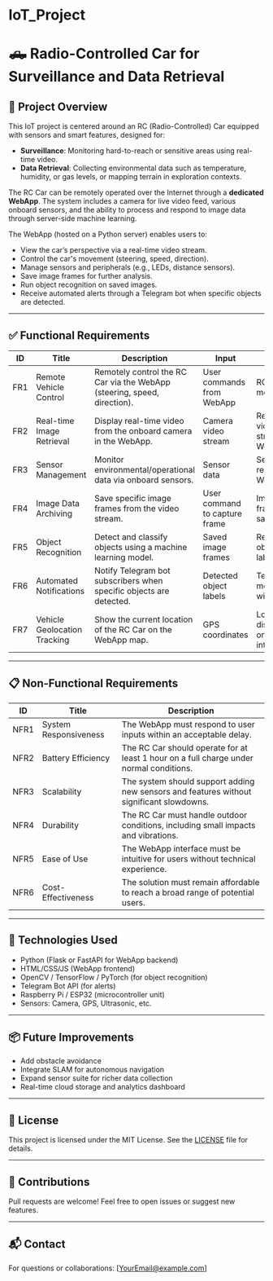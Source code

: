 # IoT_Project
# 🛻 Radio-Controlled Car for Surveillance and Data Retrieval

## 📌 Project Overview

This IoT project is centered around an RC (Radio-Controlled) Car equipped with sensors and smart features, designed for:

- **Surveillance**: Monitoring hard-to-reach or sensitive areas using real-time video.
- **Data Retrieval**: Collecting environmental data such as temperature, humidity, or gas levels, or mapping terrain in exploration contexts.

The RC Car can be remotely operated over the Internet through a **dedicated WebApp**. The system includes a camera for live video feed, various onboard sensors, and the ability to process and respond to image data through server-side machine learning.

The WebApp (hosted on a Python server) enables users to:
- View the car’s perspective via a real-time video stream.
- Control the car's movement (steering, speed, direction).
- Manage sensors and peripherals (e.g., LEDs, distance sensors).
- Save image frames for further analysis.
- Run object recognition on saved images.
- Receive automated alerts through a Telegram bot when specific objects are detected.

---

## ✅ Functional Requirements

| ID   | Title                         | Description                                                                                     | Input                                           | Output                                       |
|------|-------------------------------|-------------------------------------------------------------------------------------------------|------------------------------------------------|----------------------------------------------|
| FR1  | Remote Vehicle Control        | Remotely control the RC Car via the WebApp (steering, speed, direction).                       | User commands from WebApp                      | RC Car movement                              |
| FR2  | Real-time Image Retrieval     | Display real-time video from the onboard camera in the WebApp.                                 | Camera video stream                            | Real-time video stream in WebApp             |
| FR3  | Sensor Management             | Monitor environmental/operational data via onboard sensors.                                     | Sensor data                                    | Sensor readings on WebApp                    |
| FR4  | Image Data Archiving          | Save specific image frames from the video stream.                                               | User command to capture frame                  | Image frame saved                            |
| FR5  | Object Recognition            | Detect and classify objects using a machine learning model.                                     | Saved image frames                             | Recognized objects and labels                |
| FR6  | Automated Notifications       | Notify Telegram bot subscribers when specific objects are detected.                             | Detected object labels                         | Telegram message with alert                  |
| FR7  | Vehicle Geolocation Tracking  | Show the current location of the RC Car on the WebApp map.                                      | GPS coordinates                                | Location displayed on map interface          |

---

## 📋 Non-Functional Requirements

| ID   | Title                | Description                                                                                   |
|------|----------------------|-----------------------------------------------------------------------------------------------|
| NFR1 | System Responsiveness | The WebApp must respond to user inputs within an acceptable delay.                           |
| NFR2 | Battery Efficiency   | The RC Car should operate for at least 1 hour on a full charge under normal conditions.       |
| NFR3 | Scalability          | The system should support adding new sensors and features without significant slowdowns.      |
| NFR4 | Durability           | The RC Car must handle outdoor conditions, including small impacts and vibrations.            |
| NFR5 | Ease of Use          | The WebApp interface must be intuitive for users without technical experience.                |
| NFR6 | Cost-Effectiveness   | The solution must remain affordable to reach a broad range of potential users.                |

---

## 🚀 Technologies Used

- Python (Flask or FastAPI for WebApp backend)
- HTML/CSS/JS (WebApp frontend)
- OpenCV / TensorFlow / PyTorch (for object recognition)
- Telegram Bot API (for alerts)
- Raspberry Pi / ESP32 (microcontroller unit)
- Sensors: Camera, GPS, Ultrasonic, etc.

---

## 📦 Future Improvements

- Add obstacle avoidance
- Integrate SLAM for autonomous navigation
- Expand sensor suite for richer data collection
- Real-time cloud storage and analytics dashboard

---

## 📄 License

This project is licensed under the MIT License. See the [LICENSE](LICENSE) file for details.

---

## 🤝 Contributions

Pull requests are welcome! Feel free to open issues or suggest new features.

---

## 📬 Contact

For questions or collaborations: [YourEmail@example.com]

